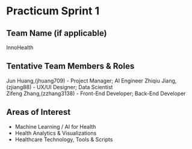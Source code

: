 # Practicum Sprint 1
## Team Name (if applicable)
InnoHealth

## Tentative Team Members & Roles
Jun Huang,(jhuang709) - Project Manager; AI Engineer 
Zhiqiu Jiang,(zjiang88) - UX/UI Designer; Data Scientist   
Zifeng Zhang,(zzhang3138) - Front-End Developer; Back-End Developer  

## Areas of Interest
* Machine Learning / AI for Health
* Health Analytics & Visualizations
* Healthcare Technology, Tools & Scripts

